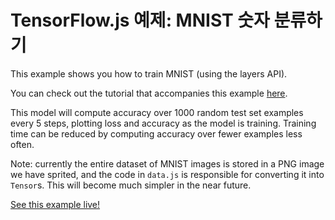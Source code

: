 # TensorFlow.js 예제: MNIST 숫자 분류하기

This example shows you how to train MNIST (using the layers API).

You can check out the tutorial that accompanies this example [here](https://www.tensorflow.org/js/tutorials/training/handwritten_digit_cnn).

This model will compute accuracy over 1000 random test set examples every 5
steps, plotting loss and accuracy as the model is training. Training time can
be reduced by computing accuracy over fewer examples less often.

Note: currently the entire dataset of MNIST images is stored in a PNG image we have
sprited, and the code in `data.js` is responsible for converting it into
`Tensor`s. This will become much simpler in the near future.

[See this example live!](https://storage.googleapis.com/tfjs-examples/mnist/dist/index.html)
